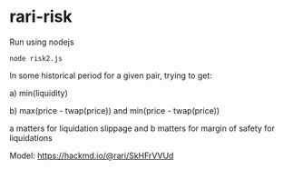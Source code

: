 # rari-risk

Run using nodejs

`node risk2.js`

In some historical period for a given pair, trying to get:

a) min(liquidity)

b) max(price - twap(price)) and min(price - twap(price))

a matters for liquidation slippage and b matters for margin of safety for liquidations

Model: https://hackmd.io/@rari/SkHFrVVUd
